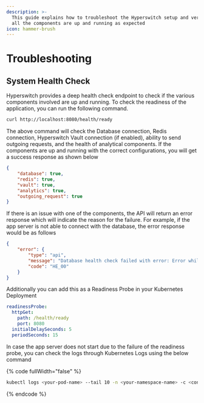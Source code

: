 ```yaml
---
description: >-
  This guide explains how to troubleshoot the Hyperswitch setup and verify if
  all the components are up and running as expected
icon: hammer-brush
---
```


# Troubleshooting

## System Health Check

Hyperswitch provides a deep health check endpoint to check if the various components involved are up and running. To check the readiness of the application, you can run the following command.

```bash
curl http://localhost:8080/health/ready
```

The above command will check the Database connection, Redis connection, Hyperswitch Vault connection (if enabled), ability to send outgoing requests, and the health of analytical components. If the components are up and running with the correct configurations, you will get a success response as shown below

```json
{
    "database": true,
    "redis": true,
    "vault": true,
    "analytics": true,
    "outgoing_request": true
}
```

If there is an issue with one of the components, the API will return an error response which will indicate the reason for the failure. For example, if the app server is not able to connect with the database, the error response would be as follows

```json
{
    "error": {
        "type": "api",
        "message": "Database health check failed with error: Error while connecting to database",
        "code": "HE_00"
    }
}
```

Additionally you can add this as a Readiness Probe in your Kubernetes Deployment

```yaml
readinessProbe:
  httpGet:
    path: /health/ready
    port: 8080
  initialDelaySeconds: 5
  periodSeconds: 15
```

In case the app server does not start due to the failure of the readiness probe, you can check the logs through Kubernetes Logs using the below command

{% code fullWidth="false" %}
```bash
kubectl logs <your-pod-name> --tail 10 -n <your-namespace-name> -c <container-name>
```
{% endcode %}

